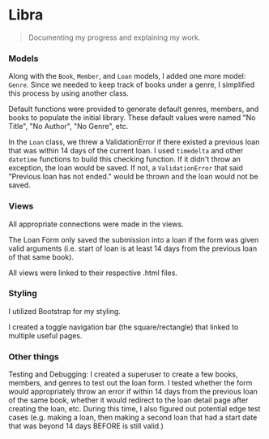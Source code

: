 # Libra

> Documenting my progress and explaining my work.

### Models
Along with the `Book`, `Member`, and `Loan` models, I added one more model: `Genre`. Since we needed to keep track of books under a genre, I simplified this process by using another class.

Default functions were provided to generate default genres, members, and books to populate the initial library. These default values were named "No Title", "No Author", "No Genre", etc.

In the `Loan` class, we threw a ValidationError if there existed a previous loan that was within 14 days of the current loan. I used `timedelta` and other `datetime` functions to build this checking function. If it didn't throw an exception, the loan would be saved. If not, a  `ValidationError` that said "Previous loan has not ended." would be thrown and the loan would not be saved.


### Views
All appropriate connections were made in the views. 

The Loan Form only saved the submission into a loan if the form was given valid arguments (i.e. start of loan is at least 14 days from the previous loan of that same book). 

All views were linked to their respective .html files. 


### Styling
I utilized Bootstrap for my styling. 

I created a toggle navigation bar (the square/rectangle) that linked to multiple useful pages. 

### Other things

Testing and Debugging: I created a superuser to create a few books, members, and genres to test out the loan form. I tested whether the form would appropriately throw an error if within 14 days from the previous loan of the same book, whether it would redirect to the loan detail page after creating the loan, etc. During this time, I also figured out potential edge test cases (e.g. making a loan, then making a second loan that had a start date that was beyond 14 days BEFORE is still valid.)
